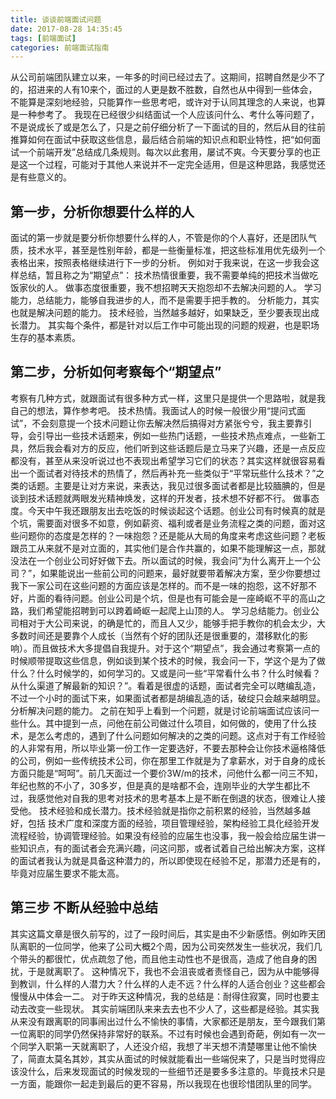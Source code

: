 ```yaml
---
title: 谈谈前端面试问题
date: 2017-08-28 14:35:45
tags: [前端面试]
categories: 前端面试指南
---
```


从公司前端团队建立以来，一年多的时间已经过去了。这期间，招聘自然是少不了的，招进来的人有10来个，面过的人更是数不胜数，自然也从中得到一些体会，不能算是深刻地经验，只能算作一些思考吧，或许对于认同其理念的人来说，也算是一种参考了。
我现在已经很少纠结面试一个人应该问什么、考什么等问题了，不是说成长了或是怎么了，只是之前仔细分析了一下面试的目的，然后从目的往前推算如何在面试中获取这些信息，最后结合前端的知识点和职业特性，把“如何面试一个前端开发”总结成几条规则。每次以此套用，屡试不爽。今天要分享的也正是这一个过程，可能对于其他人来说并不一定完全适用，但是这种思路，我感觉还是有些意义的。

## 第一步，分析你想要什么样的人

面试的第一步就是要分析你想要什么样的人，不管是你的个人喜好，还是团队气质，技术水平，甚至是性别年龄，都是一些衡量标准，把这些标准用优先级列一个表格出来，按照表格继续进行下一步的分析。
例如对于我来说，在这一步我会这样总结，暂且称之为“期望点”：
技术热情很重要，我不需要单纯的把技术当做吃饭家伙的人。
做事态度很重要，我不想招聘天天抱怨却不去解决问题的人。
学习能力，总结能力，能够自我进步的人，而不是需要手把手教的。
分析能力，其实也就是解决问题的能力。
技术经验，当然越多越好，如果缺乏，至少要表现出成长潜力。
其实每个条件，都是针对以后工作中可能出现的问题的规避，也是职场生存的基本素质。

## 第二步，分析如何考察每个“期望点”

考察有几种方式，就跟面试有很多种方式一样，这里只是提供一个思路啦，就是我自己的想法，算作参考吧。
技术热情。我面试人的时候一般很少用“提问式面试”，不会刻意提一个技术问题让你去解决然后搞得对方紧张兮兮，我主要靠引导，会引导出一些技术话题来，例如一些热门话题，一些技术热点难点，一些新工具，然后我会看对方的反应，他们听到这些话题后是立马来了兴趣，还是一点反应都没有，甚至从来没听说过也不表现出希望学习它们的状态？其实这样就很容易看出一个面试者对待技术的热情了，然后再补充一些类似于“平常玩些什么技术？”之类的话题。主要是让对方来说，来表达，我见过很多面试者都是比较腼腆的，但是谈到技术话题就两眼发光精神焕发，这样的开发者，技术想不好都不行。
做事态度。今天中午我还跟朋友出去吃饭的时候谈起这个话题。创业公司有时候真的就是个坑，需要面对很多不如意，例如薪资、福利或者是业务流程之类的问题，面对这些问题你的态度是怎样的？一味抱怨？还是能从大局的角度来考虑这些问题？老板跟员工从来就不是对立面的，其实他们是合作共赢的，如果不能理解这一点，那就没法在一个创业公司好好做下去。所以面试的时候，我会问”为什么离开上一个公司？”，如果能说出一些前公司的问题来，最好就要带着解决方案，至少你要想过我下一家公司在这些问题的方面应该是怎样的。而不是一味的抱怨，这不好那不好，片面的看待问题。创业公司是个坑，但是也有可能会是一座崎岖不平的高山之路，我们希望能招聘到可以跨着崎岖一起爬上山顶的人。
学习总结能力。创业公司相对于大公司来说，的确是忙的，而且人又少，能够手把手教你的机会太少，大多数时间还是要靠个人成长（当然有个好的团队还是很重要的，潜移默化的影响）。而且做技术大多提倡自我提升。对于这个“期望点”，我会通过考察第一点的时候顺带提取这些信息，例如谈到某个技术的时候，我会问一下，学这个是为了做什么？什么时候学的，如何学习的。又或是问一些“平常看什么书？什么时候看？从什么渠道了解最新的知识？”。看着是很虚的话题，面试者完全可以瞎编乱造，不过一个小时的面试下来，如果面试者都是胡编乱造的话，破绽只会越来越明显。
分析解决问题的能力。 之前在知乎上看到一个问题，就是讨论前端面试应该问一些什么。其中提到一点，问他在前公司做过什么项目，如何做的，使用了什么技术，是怎么考虑的，遇到了什么问题如何解决的之类的问题。这点对于有工作经验的人非常有用，所以毕业第一份工作一定要选好，不要去那种会让你技术逼格降低的公司，例如一些传统技术公司，你在那里工作就是为了拿薪水，对于自身的成长方面只能是“呵呵”。前几天面过一个要价3W/m的技术，问他什么都一问三不知，年纪也熬的不小了，30多岁，但是真的是啥都不会，连刚毕业的大学生都比不过，我感觉他对自我的思考对技术的思考基本上是不断在倒退的状态，很难让人接受他。
技术经验和成长潜力。技术经验就是指你之前积累的经验，当然越多越好，包括 技术广度和深度方面的经验，项目管理经验，架构经验工具化经验开发流程经验，协调管理经验。如果没有经验的应届生也没事，我一般会给应届生讲一些知识点，有的面试者会充满兴趣，问这问那，或者试着自己给出解决方案，这样的面试者我认为就是具备这种潜力的，所以即使现在经验不足，那潜力还是有的，毕竟对应届生要求不能太高。

## 第三步 不断从经验中总结

其实这篇文章是很久前写的，过了一段时间后，其实是由不少新感悟。例如昨天团队离职的一位同学，他来了公司大概2个周，因为公司突然发生一些状况，我们几个带头的都很忙，优点疏忽了他，而且他主动性也不是很高，造成了他自身的困扰，于是就离职了。
这种情况下，我也不会沮丧或者责怪自己，因为从中能够得到教训，什么样的人潜力大？什么样的人走不远？什么样的人适合创业？这些都会慢慢从中体会一二。
对于昨天这种情况，我的总结是：耐得住寂寞，同时也要主动去改变一些现状。
其实前端团队来来去去也不少人了，这些都是经验。其实我从来没有跟离职的同事闹出过什么不愉快的事情，大家都还是朋友，至今跟我们第一位离职的同学仍然保持非常好的联系。不过有时候也会遇到奇葩，例如有一次一个同学入职第一天就离职了，人还没介绍，我想了半天想不清楚哪里让他不愉快了，简直太莫名其妙，其实从面试的时候就能看出一些端倪来了，只是当时觉得应该没什么，后来发现面试的时候发现的一些细节还是要多多注意的。毕竟技术只是一方面，能跟你一起走到最后的更不容易，所以我现在也很珍惜团队里的同学。